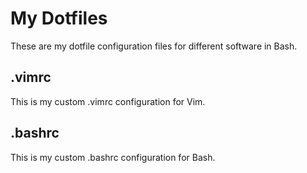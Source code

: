 # My Dotfiles
These are my dotfile configuration files for different software in Bash. 
## .vimrc
This is my custom .vimrc configuration for Vim. 
## .bashrc 
This is my custom .bashrc configuration for Bash.
